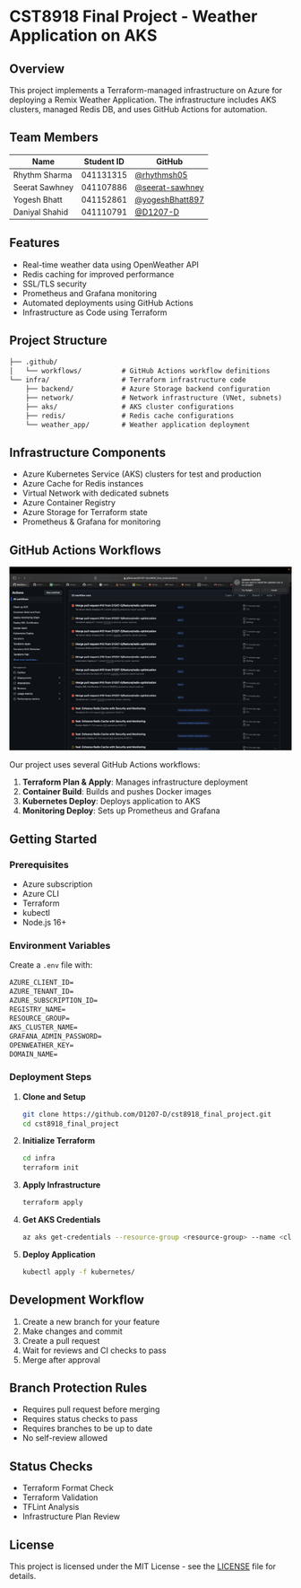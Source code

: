 # CST8918 Final Project - Weather Application on AKS

## Overview
This project implements a Terraform-managed infrastructure on Azure for deploying a Remix Weather Application. The infrastructure includes AKS clusters, managed Redis DB, and uses GitHub Actions for automation.

## Team Members

| Name | Student ID | GitHub |
|------|------------|--------|
| Rhythm Sharma | 041131315 | [@rhythmsh05](https://github.com/rhythmsh05) |
| Seerat Sawhney | 041107886 | [@seerat-sawhney](https://github.com/seerat-sawhney) |
| Yogesh Bhatt | 041152861 | [@yogeshBhatt897](https://github.com/yogeshBhatt897) |
| Daniyal Shahid | 041110791 | [@D1207-D](https://github.com/D1207-D) |

## Features

- Real-time weather data using OpenWeather API
- Redis caching for improved performance
- SSL/TLS security
- Prometheus and Grafana monitoring
- Automated deployments using GitHub Actions
- Infrastructure as Code using Terraform

## Project Structure
```
├── .github/
│   └── workflows/          # GitHub Actions workflow definitions
└── infra/                  # Terraform infrastructure code
    ├── backend/            # Azure Storage backend configuration
    ├── network/            # Network infrastructure (VNet, subnets)
    ├── aks/                # AKS cluster configurations
    ├── redis/              # Redis cache configurations
    └── weather_app/        # Weather application deployment
```

## Infrastructure Components
- Azure Kubernetes Service (AKS) clusters for test and production
- Azure Cache for Redis instances
- Virtual Network with dedicated subnets
- Azure Container Registry
- Azure Storage for Terraform state
- Prometheus & Grafana for monitoring

## GitHub Actions Workflows

![GitHub Actions Workflows](docs/images/github-actions.png)

Our project uses several GitHub Actions workflows:

1. **Terraform Plan & Apply**: Manages infrastructure deployment
2. **Container Build**: Builds and pushes Docker images
3. **Kubernetes Deploy**: Deploys application to AKS
4. **Monitoring Deploy**: Sets up Prometheus and Grafana

## Getting Started

### Prerequisites

- Azure subscription
- Azure CLI
- Terraform
- kubectl
- Node.js 16+

### Environment Variables

Create a `.env` file with:

```env
AZURE_CLIENT_ID=
AZURE_TENANT_ID=
AZURE_SUBSCRIPTION_ID=
REGISTRY_NAME=
RESOURCE_GROUP=
AKS_CLUSTER_NAME=
GRAFANA_ADMIN_PASSWORD=
OPENWEATHER_KEY=
DOMAIN_NAME=
```

### Deployment Steps

1. **Clone and Setup**
   ```bash
   git clone https://github.com/D1207-D/cst8918_final_project.git
   cd cst8918_final_project
   ```

2. **Initialize Terraform**
   ```bash
   cd infra
   terraform init
   ```

3. **Apply Infrastructure**
   ```bash
   terraform apply
   ```

4. **Get AKS Credentials**
   ```bash
   az aks get-credentials --resource-group <resource-group> --name <cluster-name>
   ```

5. **Deploy Application**
   ```bash
   kubectl apply -f kubernetes/
   ```

## Development Workflow
1. Create a new branch for your feature
2. Make changes and commit
3. Create a pull request
4. Wait for reviews and CI checks to pass
5. Merge after approval

## Branch Protection Rules
- Requires pull request before merging
- Requires status checks to pass
- Requires branches to be up to date
- No self-review allowed

## Status Checks
- Terraform Format Check
- Terraform Validation
- TFLint Analysis
- Infrastructure Plan Review

## License

This project is licensed under the MIT License - see the [LICENSE](LICENSE) file for details.